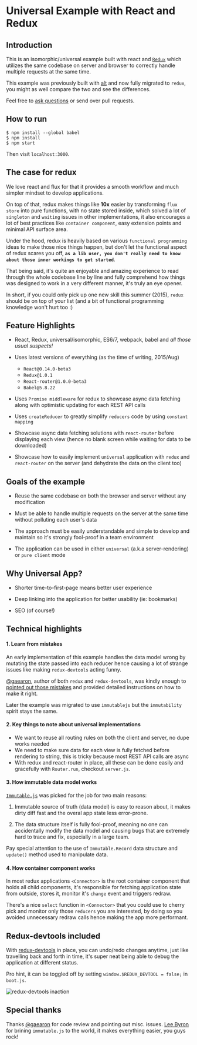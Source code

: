 
Universal Example with React and Redux
======================================

## Introduction

This is an isomorphic/universal example built with react and [`Redux`](https://github.com/gaearon/redux) which utilizes the same codebase on server and browser to correctly handle multiple requests at the same time.

This example was previously built with [alt](https://github.com/coodoo/react-alt-isomorphic-example) and now fully migrated to `redux`, you might as well compare the two and see the differences.

Feel free to [ask questions](https://github.com/coodoo/react-redux-isomorphic-example/issues) or send over pull requests.

## How to run

```
$ npm install --global babel
$ npm install
$ npm start
```

Then visit `localhost:3000`.

## The case for redux

We love react and flux for that it provides a smooth workflow and much simpler mindset to develop applications.

On top of that, redux makes things like __10x__ easier by transforming `flux store` into pure functions, with no state stored inside, which solved a lot of `singleton` and `waiting` issues in other implementations, it also encourages a lot of best practices like `container component`, easy extension points and minimal API surface area.

Under the hood, redux is heavily based on various `functional programming` ideas to make those nice things happen, but don't let the functional aspect of redux scares you off, __`as a lib user, you don't really need to know about those inner workings to get started`__.

That being said, it's quite an enjoyable and amazing experience to read through the whole codebase line by line and fully comprehend how things was designed to work in a very different manner, it's truly an eye opener.

In short, if you could only pick up one new skill this summer (2015), `redux` should be on top of your list (and a bit of functional programming knowledge won't hurt too :)


## Feature Highlights

- React, Redux, universal/isomorphic, ES6/7, webpack, babel and _all those usual suspects!_

- Uses latest versions of everything (as the time of writing, 2015/Aug)
	- `React@0.14.0-beta3`
	- `Redux@1.0.1`
	- `React-router@1.0.0-beta3`
	- `Babel@5.8.22`

- Uses `Promise middleware` for redux to showcase async data fetching along with optimistic updating for each REST API calls

- Uses `createReducer` to greatly simplify `reducers` code by using `constant mapping`

- Showcase async data fetching solutions with `react-router` before displaying each view (hence no blank screen while waiting for data to be downloaded)

- Showcase how to easily implement `universal` application with `redux` and `react-router` on the server (and dehydrate the data on the client too)

## Goals of the example

- Reuse the same codebase on both the browser and server without any modification

- Must be able to handle multiple requests on the server at the same time without polluting each user's data

- The approach must be easily understandable and simple to develop and maintain so it's strongly fool-proof in a team environment

- The application can be used in either `universal` (a.k.a server-rendering) or `pure client` mode

## Why Universal App?

- Shorter time-to-first-page means better user experience

- Deep linking into the application for better usability (ie: bookmarks)

- SEO (of course!)

## Technical highlights

#### 1. Learn from mistakes

An early implementation of this example handles the data model wrong by mutating the state passed into each reducer hence causing a lot of strange issues like making `redux-devtools` acting funny.

[@gaearon](https://github.com/gaearon), author of both `redux` and `redux-devtools`, was kindly enough to [pointed out those mistakes](https://github.com/coodoo/react-redux-isomorphic-example/issues/9) and provided detailed instructions on how to make it right.

Later the example was migrated to use `immutablejs` but the `immutability` spirit stays the same.

#### 2. Key things to note about universal implementations

- We want to reuse all routing rules on both the client and server, no dupe works needed
- We need to make sure data for each view is fully fetched before rendering to string, this is tricky because most REST API calls are async
- With redux and react-router in place, all these can be done easily and gracefully with `Router.run`, checkout `server.js`.

#### 3. How immutable data model works

[`Immutable.js`](https://github.com/facebook/immutable-js/) was picked for the job for two main reasons:

1. Immutable source of truth (data model) is easy to reason about, it makes dirty diff fast and the overal app state less error-prone.

2. The data structure itself is fully fool-proof, meaning no one can accidentally modify the data model and causing bugs that are extremely hard to trace and fix, especially in a large team.

Pay special attention to the use of `Immutable.Record` data structure and `update()` method used to manipulate data.

#### 4. How container component works

In most redux applications `<Connector>` is the root container component that holds all child components, it's responsible for fetching application state from outside, stores it, monitor it's `change` event and triggers redraw.

There's a nice `select` function in `<Connector>` that you could use to cherry pick and monitor only those `reducers` you are interested, by doing so you avoided unnecessary redraw calls hence making the app more performant.


## Redux-devtools included

With [redux-devtools](https://github.com/gaearon/redux-devtools/) in place, you can undo/redo changes anytime, just like travelling back and forth in time, it's super neat being able to debug the application at different status.

Pro hint, it can be toggled off by setting `window.$REDUX_DEVTOOL = false;` in `boot.js`.

![redux-devtools inaction](https://raw.githubusercontent.com/coodoo/react-redux-isomorphic-example/master/assets/images/cap.png)

## Special thanks

Thanks [@gaearon](https://github.com/gaearon) for code review and pointing out misc. issues. [Lee Byron](https://github.com/leebyron) for brining `immutable.js` to the world, it makes everything easier, you guys rock!